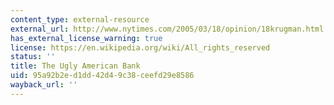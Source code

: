 ```yaml
---
content_type: external-resource
external_url: http://www.nytimes.com/2005/03/18/opinion/18krugman.html
has_external_license_warning: true
license: https://en.wikipedia.org/wiki/All_rights_reserved
status: ''
title: The Ugly American Bank
uid: 95a92b2e-d1dd-42d4-9c38-ceefd29e8586
wayback_url: ''
---
```

